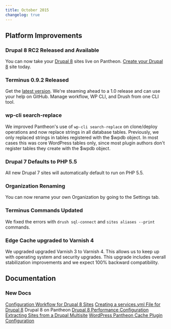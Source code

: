 ```yaml
---
title: October 2015
changelog: true
---
```


## Platform Improvements

### Drupal 8 RC2 Released and Available
You can now take your [Drupal 8](https://pantheon.io/blog/drupal-8-support-pantheon) sites live on Pantheon. [Create your Drupal 8](https://pantheon.io/d8) site today.

### Terminus 0.9.2 Released
Get the [latest version](https://github.com/pantheon-systems/cli/releases). We're steaming ahead to a 1.0 release and can use your help on GitHub. Manage workflow, WP CLI, and Drush from one CLI tool.

### wp-cli search-replace
We improved Pantheon's use of `wp-cli search-replace` on clone/deploy operations and now replace strings in all database tables. Previously, we only replaced strings in tables registered with the $wpdb object. In most cases this was core WordPress tables only, since most plugin authors don't register tables they create with the $wpdb object.

### Drupal 7 Defaults to PHP 5.5
All new Drupal 7 sites will automatically default to run on PHP 5.5.

### Organization Renaming
You can now rename your own Organization by going to the Settings tab.

### Terminus Commands Updated
We fixed the errors with `drush sql-connect` and `sites aliases --print ` commands.

### Edge Cache upgraded to Varnish 4
We upgraded upgraded Varnish 3 to Varnish 4. This allows us to keep up with operating system and security upgrades. This upgrade includes overall stabilization improvements and we expect 100% backward compatibility.


## Documentation

### New Docs

[Configuration Workflow for Drupal 8 Sites](/drupal-8-configuration-management)
[Creating a services.yml File for Drupal 8](/services-yml)
Drupal 8 on Pantheon
[Drupal 8 Performance Configuration](/drupal-9-cache)
[Extracting Sites from a Drupal Multisite](/unwind-drupal-multisite)
[WordPress Pantheon Cache Plugin Configuration](/wordpress-cache-plugin)
